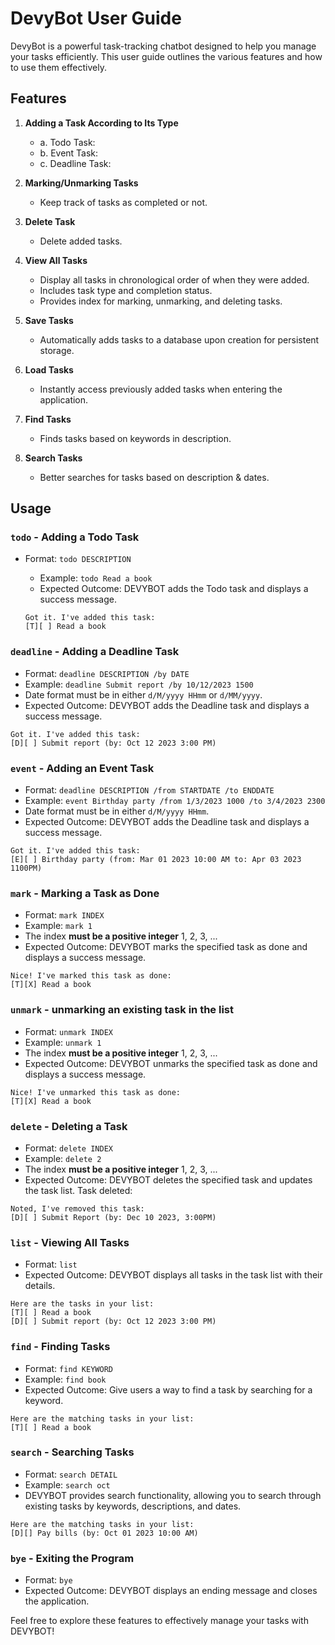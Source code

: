 # DevyBot User Guide

DevyBot is a powerful task-tracking chatbot designed to help you manage your tasks efficiently. This user guide outlines the various features and how to use them effectively.

## Features

1. **Adding a Task According to Its Type**
   - a. Todo Task:
   - b. Event Task:
   - c. Deadline Task:

2. **Marking/Unmarking Tasks**
   - Keep track of tasks as completed or not.

3. **Delete Task**
   - Delete added tasks.

4. **View All Tasks**
   - Display all tasks in chronological order of when they were added.
   - Includes task type and completion status.
   - Provides index for marking, unmarking, and deleting tasks.

5. **Save Tasks**
   - Automatically adds tasks to a database upon creation for persistent storage.

6. **Load Tasks**
   - Instantly access previously added tasks when entering the application.

7. **Find Tasks**
   - Finds tasks based on keywords in description.

8. **Search Tasks**
   - Better searches for tasks based on description & dates.

## Usage

### `todo` - Adding a Todo Task
- Format: `todo DESCRIPTION`
  - Example: `todo Read a book`
  - Expected Outcome: DEVYBOT adds the Todo task and displays a success message.
  
  ```
  Got it. I've added this task:
  [T][ ] Read a book
  ```


### `deadline` - Adding a Deadline Task
- Format: `deadline DESCRIPTION /by DATE`
- Example: `deadline Submit report /by 10/12/2023 1500`
- Date format must be in either `d/M/yyyy HHmm` or `d/MM/yyyy`.
- Expected Outcome: DEVYBOT adds the Deadline task and displays a success message.

```
Got it. I've added this task:
[D][ ] Submit report (by: Oct 12 2023 3:00 PM)
```

### `event` - Adding an Event Task
- Format: `deadline DESCRIPTION /from STARTDATE /to ENDDATE`
- Example: `event Birthday party /from 1/3/2023 1000 /to 3/4/2023 2300`
- Date format must be in either `d/M/yyyy HHmm`.
- Expected Outcome: DEVYBOT adds the Deadline task and displays a success message.

```
Got it. I've added this task:
[E][ ] Birthday party (from: Mar 01 2023 10:00 AM to: Apr 03 2023 1100PM)
```


### `mark` - Marking a Task as Done
- Format: `mark INDEX`
- Example: `mark 1`
- The index **must be a positive integer** 1, 2, 3, ...
- Expected Outcome: DEVYBOT marks the specified task as done and displays a success message.
```
Nice! I've marked this task as done:
[T][X] Read a book
```

### `unmark` - unmarking an existing task in the list
- Format: `unmark INDEX`
- Example: `unmark 1`
- The index **must be a positive integer** 1, 2, 3, ...
- Expected Outcome: DEVYBOT unmarks the specified task as done and displays a success message.
```
Nice! I've unmarked this task as done:
[T][X] Read a book
```

### `delete` - Deleting a Task
- Format: `delete INDEX`
- Example: `delete 2`
- The index **must be a positive integer** 1, 2, 3, ...
- Expected Outcome: DEVYBOT deletes the specified task and updates the task list.
Task deleted:
```
Noted, I've removed this task:
[D][ ] Submit Report (by: Dec 10 2023, 3:00PM)
```

### `list` - Viewing All Tasks
- Format: `list`
- Expected Outcome: DEVYBOT displays all tasks in the task list with their details.

```
Here are the tasks in your list:
[T][ ] Read a book
[D][ ] Submit report (by: Oct 12 2023 3:00 PM)
```


### `find` - Finding Tasks
- Format: `find KEYWORD`
- Example: `find book`
- Expected Outcome: Give users a way to find a task by searching for a keyword.

```
Here are the matching tasks in your list:
[T][ ] Read a book
```

### `search` - Searching Tasks
- Format: `search DETAIL`
- Example: `search oct`
- DEVYBOT provides search functionality, allowing you to search through existing tasks by keywords, descriptions, and dates.

```
Here are the matching tasks in your list:
[D][] Pay bills (by: Oct 01 2023 10:00 AM)
```


### `bye` - Exiting the Program
- Format: `bye`
- Expected Outcome: DEVYBOT displays an ending message and closes the application.

Feel free to explore these features to effectively manage your tasks with DEVYBOT!

